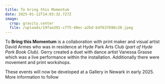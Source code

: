 ```yaml
---
title: To bring this Momentum
date: 2025-01-12T14:03:32.727Z
image:
  crop: gravity.center
  file: /uploads/19faa391-c7f5-49ec-a2bd-b4f637698c20.jpeg
---
```

To **Bring this Momentum**  is a collaboration with print maker and visual artist David Armes who was in residence at Hyde Park Arts Club (*part of Hyde Park Book Club)*. Gerry created a duet with dance artist Vanessa Grasse  which was a  live performance within the installation. Additionally there were movement and print workshops. 

These events will now be developed at a Gallery in Newark in early 2025. More information to follow